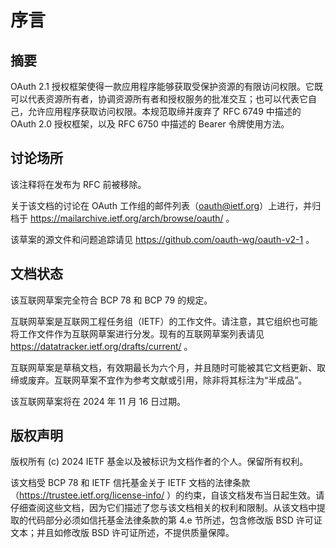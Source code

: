 # 序言

## 摘要

OAuth 2.1 授权框架使得一款应用程序能够获取受保护资源的有限访问权限。它既可以代表资源所有者，协调资源所有者和授权服务的批准交互；也可以代表它自己，允许应用程序获取访问权限。本规范取缔并废弃了 RFC 6749 中描述的 OAuth 2.0 授权框架，以及 RFC 6750 中描述的 Bearer 令牌使用方法。

## 讨论场所

该注释将在发布为 RFC 前被移除。

关于该文档的讨论在 OAuth 工作组的邮件列表（oauth@ietf.org）上进行，并归档于 https://mailarchive.ietf.org/arch/browse/oauth/ 。

该草案的源文件和问题追踪请见 https://github.com/oauth-wg/oauth-v2-1 。

## 文档状态

该互联网草案完全符合 BCP 78 和 BCP 79 的规定。

互联网草案是互联网工程任务组（IETF）的工作文件。请注意，其它组织也可能将工作文件作为互联网草案进行分发。现有的互联网草案列表请见 https://datatracker.ietf.org/drafts/current/ 。

互联网草案是草稿文档，有效期最长为六个月，并且随时可能被其它文档更新、取缔或废弃。互联网草案不宜作为参考文献或引用，除非将其标注为“半成品”。

该互联网草案将在 2024 年 11 月 16 日过期。

## 版权声明

版权所有 (c) 2024 IETF 基金以及被标识为文档作者的个人。保留所有权利。

该文档受 BCP 78 和 IETF 信托基金关于 IETF 文档的法律条款（https://trustee.ietf.org/license-info/ ）的约束，自该文档发布当日起生效。请仔细查阅这些文档，因为它们描述了您与该文档相关的权利和限制。从该文档中提取的代码部分必须如信托基金法律条款的第 4.e 节所述，包含修改版 BSD 许可证文本；并且如修改版 BSD 许可证所述，不提供质量保障。
